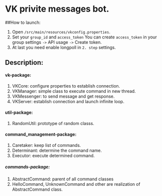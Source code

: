 # VK privite messages bot.
##How to launch:
1. Open `/src/main/resources/vkconfig.properties`.
2. Set your `group_id` and `access_token` 
You can create `access_token` in your group settings `->` API usage `->` Create token.
3. At last you need enable longpoll in `2. step` settings.

## Description:
#### vk-package:
1. VKCore: configure properties to establish connection.
2. VKManager: simple class to execute command in new thread.
3. VKMessenger: to send message and get response.
4. VKServer: establish connection and launch infinite loop.

#### util-package:
1. RandomUtil: prototype of random classs.

#### command_management-package:
1. Caretaker: keep list of commands.
2. Determinant: determine the command name.
3. Executor: execute determined command.

##### commands-package:
 1. AbstractCommand: parent of all command classes
 2. HelloCommand, UnknownCommand and other are realization of AbstractCommand class. 
